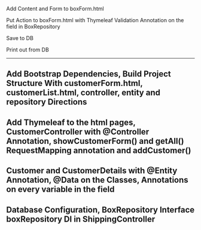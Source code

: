 
Add Content and Form to boxForm.html 

Put Action to boxForm.html with Thymeleaf
Validation Annotation on the field in BoxRepository

Save to DB 

Print out from DB

---------------------------------------------------------------
Add Bootstrap Dependencies, Build Project Structure With
customerForm.html, customerList.html, controller, entity and 
repository Directions
---------------------------------------------------------------
Add Thymeleaf to the html pages, CustomerController with 
@Controller Annotation, showCustomerForm() and getAll()
RequestMapping annotation and addCustomer()
---------------------------------------------------------------
Customer and CustomerDetails with @Entity Annotation, 
@Data on the Classes, Annotations on every variable in 
the field
---------------------------------------------------------------
Database Configuration, BoxRepository Interface
boxRepository DI in ShippingController
---------------------------------------------------------------




